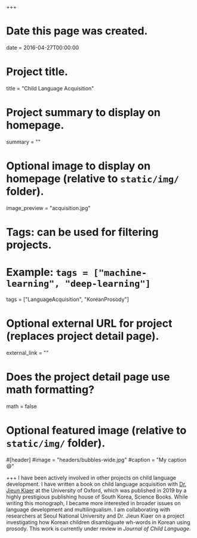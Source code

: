 +++
# Date this page was created.
date = 2016-04-27T00:00:00

# Project title.
title = "Child Language Acquisition"

# Project summary to display on homepage.
summary = ""

# Optional image to display on homepage (relative to `static/img/` folder).
image_preview = "acquisition.jpg"

# Tags: can be used for filtering projects.
# Example: `tags = ["machine-learning", "deep-learning"]`
tags = ["LanguageAcquisition", "KoreanProsody"]

# Optional external URL for project (replaces project detail page).
external_link = ""

# Does the project detail page use math formatting?
math = false

# Optional featured image (relative to `static/img/` folder).
#[header]
#image = "headers/bubbles-wide.jpg"
#caption = "My caption :smile:"

+++
I have been actively involved in other projects on child language development. I have written a book on child language acquisition with [Dr. Jieun Kiaer](https://www.orinst.ox.ac.uk/people/jieun-kiaer) at the University of Oxford, which was published in 2019 by a highly prestigious publishing house of South Korea, Science Books. While writing this monograph, I became more interested in broader issues on language development and multilingualism. I am collaborating with researchers at Seoul National University and Dr. Jieun Kiaer on a project investigating how Korean children disambiguate wh-words in Korean using prosody. This work is currently under review in *Journal of Child Language*.